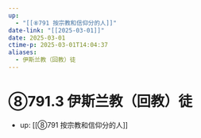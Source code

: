```yaml
---
up:
  - "[[⑧791 按宗教和信仰分的人]]"
date-link: "[[2025-03-01]]"
date: 2025-03-01
ctime-p: 2025-03-01T14:04:37
aliases:
  - 伊斯兰教（回教）徒
---
```


# ⑧791.3 伊斯兰教（回教）徒

- up: [[⑧791 按宗教和信仰分的人]]
